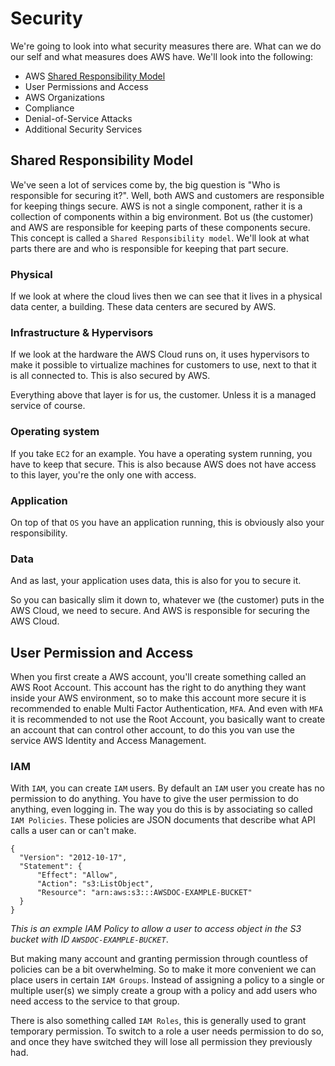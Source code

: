 # Security
We're going to look into what security measures there are. What can we do our self and what measures does AWS have. We'll look into the following:
- AWS [Shared Responsibility Model](#shared-responsibility)
- User Permissions and Access
- AWS Organizations
- Compliance
- Denial-of-Service Attacks
- Additional Security Services

## Shared Responsibility Model
We've seen a lot of services come by, the big question is "Who is responsible for securing it?". Well, both AWS and customers are responsible for keeping things secure. AWS is not a single component, rather it is a collection of components within a big environment. Bot us (the customer) and AWS are responsible for keeping parts of these components secure. This concept is called a `Shared Responsibility model`. We'll look at what parts there are and who is responsible for keeping that part secure.

### Physical
If we look at where the cloud lives then we can see that it lives in a physical data center, a building. These data centers are secured by AWS.

### Infrastructure & Hypervisors
If we look at the hardware the AWS Cloud runs on, it uses hypervisors to make it possible to virtualize machines for customers to use, next to that it is all connected to. This is also secured by AWS.

Everything above that layer is for us, the customer. Unless it is a managed service of course.

### Operating system
If you take `EC2` for an example. You have a operating system running, you have to keep that secure. This is also because AWS does not have access to this layer, you're the only one with access. 

### Application
On top of that `OS` you have an application running, this is obviously also your responsibility.

### Data
And as last, your application uses data, this is also for you to secure it.

So you can basically slim it down to, whatever we (the customer) puts in the AWS Cloud, we need to secure. And AWS is responsible for securing the AWS Cloud.

## User Permission and Access
When you first create a AWS account, you'll create something called an AWS Root Account. This account has the right to do anything they want inside your AWS environment, so to make this account more secure it is recommended to enable Multi Factor Authentication, `MFA`. And even with `MFA` it is recommended to not use the Root Account, you basically want to create an account that can control other account, to do this you van use the service AWS Identity and Access Management.

### IAM
With `IAM`, you can create `IAM` users. By default an `IAM` user you create has no permission to do anything. You have to give the user permission to do anything, even logging in.
The way you do this is by associating so called `IAM Policies`. These policies are JSON documents that describe what API calls a user can or can't make.

```
{
  "Version": "2012-10-17",
  "Statement": {
	  "Effect": "Allow",
	  "Action": "s3:ListObject",
	  "Resource": "arn:aws:s3:::AWSDOC-EXAMPLE-BUCKET"
  }
}
```
*This is an exmple IAM Policy to allow a user to access object in the S3 bucket with ID `AWSDOC-EXAMPLE-BUCKET`*. 

But making many account and granting permission through countless of policies can be a bit overwhelming. So to make it more convenient we can place users in certain `IAM Groups`.
Instead of assigning a policy to a single or multiple user(s) we simply create a group with a policy and add users who need access to the service to that group.

There is also something called `IAM Roles`, this is generally used to grant temporary permission. To switch to a role a user needs permission to do so, and once they have switched they will lose all permission they previously had.